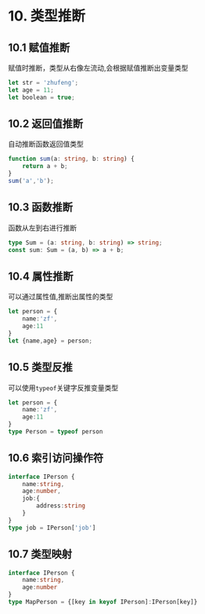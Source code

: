 # 10. 类型推断

## 10.1 赋值推断

赋值时推断，类型从右像左流动,会根据赋值推断出变量类型

```ts
let str = 'zhufeng';
let age = 11;
let boolean = true;
```

## 10.2 返回值推断


自动推断函数返回值类型

```ts
function sum(a: string, b: string) {
    return a + b;
}
sum('a','b');
```


## 10.3 函数推断

函数从左到右进行推断

```ts
type Sum = (a: string, b: string) => string;
const sum: Sum = (a, b) => a + b;
```

## 10.4 属性推断

可以通过属性值,推断出属性的类型

```ts
let person = {
    name:'zf',
    age:11
}
let {name,age} = person;
```

## 10.5 类型反推

可以使用`typeof`关键字反推变量类型

```ts
let person = {
    name:'zf',
    age:11
}
type Person = typeof person
```

## 10.6 索引访问操作符

```ts
interface IPerson {
    name:string,
    age:number,
    job:{
        address:string
    }
}
type job = IPerson['job']
```


## 10.7 类型映射

```ts
interface IPerson {
    name:string,
    age:number
}
type MapPerson = {[key in keyof IPerson]:IPerson[key]}
```


